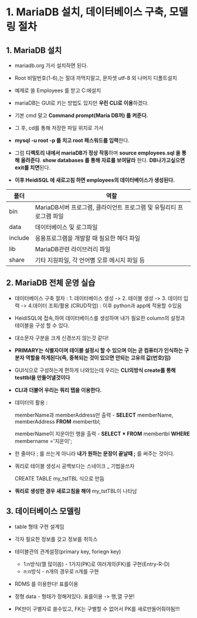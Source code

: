 # 1. MariaDB 설치, 데이터베이스 구축, 모델링 절차



## 1. MariaDB 설치

- mariadb.org 가서 설치하면 된다.

- Root 비밀번호(1-6),는 절대 까먹지말고, 문자셋 utf-8 외 나머지 디폴트설치
- 예제로 쓸 Employees 를 받고 C:에설치
- mariaDB는 GUI로 키는 방법도 있지만 **우린 CLI로 이용**하겠다.
- 기본 cmd 말고  **Command prompt(Maria DB꺼) 를 켜준다.**
- 그 후, cd를 통해 저장한 파일 위치로 가서 
- **mysql -u root -p 를 치고 root 패스워드를 입력**한다.
- 그럼 **디렉토리 내에서 mariaDB가 정상 작동**하며 **source employees.sql 을 통해 올려준다**. **show databases 를 통해 자료를 보여달라** 한다. **DB나가고싶으면 exit를 치면**된다.
- **이후 HeidiSQL 에 새로고침 하면 employees의 데이터베이스가 생성된다.**

| 폴더    | 역할                                                         |
| ------- | ------------------------------------------------------------ |
| bin     | MariaDB서버 프로그램, 클라이언트 프로그램 및 유틸리티 프로그램 파일 |
| data    | 데이터베이스 및 로그파일                                     |
| include | 응용프로그램을 개발할 때 필요한 헤더 파일                    |
| lib     | MariaDB관련 라이브러리 파일                                  |
| share   | 기타 지원파일, 각 언어별 오류 메시지 파일 등                 |



## 2. MariaDB 전체 운영 실습

- 데이터베이스 구축 절차 : 1. 데이터베이스 생성 -> 2. 테이블 생성 -> 3. 데이터 입력 -> 4.데이터 조회/활용   (CRUD작업)    : 이후 python과 app에 적용할 수있음

- HeidiSQL에 접속,하여 데이터베이스를 생성하며 내가 필요한 column의 설정과 테이블을 구성 할 수 있다.
- 대소문자 구분을 크게 신경쓰지 않는것 같다!

- **PRIMARY는 식별자이며 테이블 설정시 할 수 있으며 이는 곧 컴퓨터가 인식하는 구분자 역할을 하게된다(즉, 중복되는 것이 있으면 안되는 고유의 값(번호)임)**
- GUI식으로 구성하는게 편하게 나와있는데 우리는 **CLI의방식 create를 통해 testtbl을 만들어낼것이다**

- **CLI과 더불어 우리는 쿼리 탭을 이용한다.**

- 데이터의 활용 : 

  memberName과 memberAddress만 출력 - **SELECT** memberName, memberAddress **FROM** membertbl;

  memberName이 지운이인 행을 출력 - **SELECT * FROM** membertbl **WHERE** membername ='지운이';

- 한 줄마다 ; 를 쓰는게 아니라 **내가 원하는 문장이 끝날때 ;** 를 써주는 것이다.

- 쿼리로 테이블 생성시 공백보다는 스네이크 _ 기법을쓰자

  CREATE TABLE my_tstTBL 식으로 만듬

- **쿼리로 생성한 경우 새로고침을 해야** my_tstTBL이 나타남



## 3. 데이터베이스 모델링

- table 형태 구현 설계임
- 각자 필요한 정보를 갖고 정보를 취득스

- 테이블관의 관계설정(primary key, foriegn key)
  - 1:n방식(젤 많이씀) - 1가지(PK)로 여러개의(FK)를 구현(Entry-R-D)
  - n:n방식 - n개의 경우로 n개를 구현
-  RDMS 를 이용한다!  표를이용
- 정형 data - 형태가 정해져있다. 표를이용 -> 행,열 구분!
- PK만이 구별자로 쓸수있고, FK는 구별할 수 없어서 PK를 새로만들어줘야됨!!!
